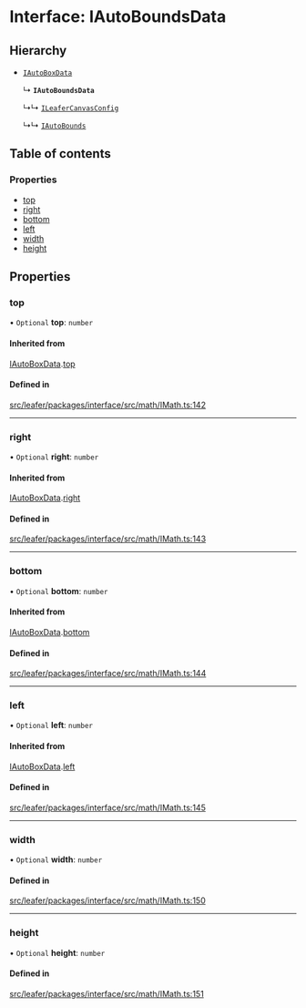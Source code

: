 # Interface: IAutoBoundsData

## Hierarchy

- [`IAutoBoxData`](IAutoBoxData.md)

  ↳ **`IAutoBoundsData`**

  ↳↳ [`ILeaferCanvasConfig`](ILeaferCanvasConfig.md)

  ↳↳ [`IAutoBounds`](IAutoBounds.md)

## Table of contents

### Properties

- [top](IAutoBoundsData.md#top)
- [right](IAutoBoundsData.md#right)
- [bottom](IAutoBoundsData.md#bottom)
- [left](IAutoBoundsData.md#left)
- [width](IAutoBoundsData.md#width)
- [height](IAutoBoundsData.md#height)

## Properties

### top

• `Optional` **top**: `number`

#### Inherited from

[IAutoBoxData](IAutoBoxData.md).[top](IAutoBoxData.md#top)

#### Defined in

[src/leafer/packages/interface/src/math/IMath.ts:142](https://github.com/leaferjs/leafer/blob/56c6de6d1ac5072088c765b725fa724d56b9e5ef/packages/interface/src/math/IMath.ts#L142)

___

### right

• `Optional` **right**: `number`

#### Inherited from

[IAutoBoxData](IAutoBoxData.md).[right](IAutoBoxData.md#right)

#### Defined in

[src/leafer/packages/interface/src/math/IMath.ts:143](https://github.com/leaferjs/leafer/blob/56c6de6d1ac5072088c765b725fa724d56b9e5ef/packages/interface/src/math/IMath.ts#L143)

___

### bottom

• `Optional` **bottom**: `number`

#### Inherited from

[IAutoBoxData](IAutoBoxData.md).[bottom](IAutoBoxData.md#bottom)

#### Defined in

[src/leafer/packages/interface/src/math/IMath.ts:144](https://github.com/leaferjs/leafer/blob/56c6de6d1ac5072088c765b725fa724d56b9e5ef/packages/interface/src/math/IMath.ts#L144)

___

### left

• `Optional` **left**: `number`

#### Inherited from

[IAutoBoxData](IAutoBoxData.md).[left](IAutoBoxData.md#left)

#### Defined in

[src/leafer/packages/interface/src/math/IMath.ts:145](https://github.com/leaferjs/leafer/blob/56c6de6d1ac5072088c765b725fa724d56b9e5ef/packages/interface/src/math/IMath.ts#L145)

___

### width

• `Optional` **width**: `number`

#### Defined in

[src/leafer/packages/interface/src/math/IMath.ts:150](https://github.com/leaferjs/leafer/blob/56c6de6d1ac5072088c765b725fa724d56b9e5ef/packages/interface/src/math/IMath.ts#L150)

___

### height

• `Optional` **height**: `number`

#### Defined in

[src/leafer/packages/interface/src/math/IMath.ts:151](https://github.com/leaferjs/leafer/blob/56c6de6d1ac5072088c765b725fa724d56b9e5ef/packages/interface/src/math/IMath.ts#L151)

